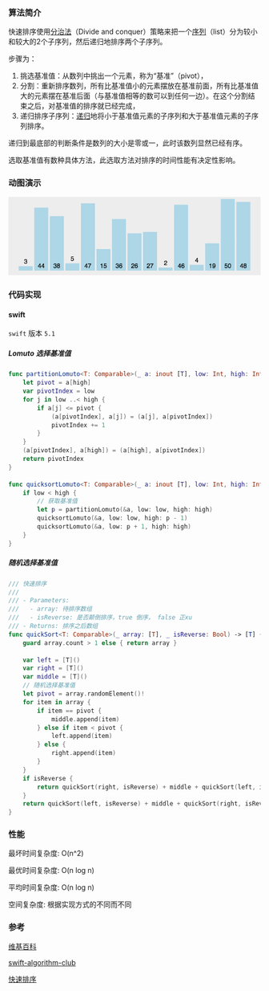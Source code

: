 

### 算法简介

快速排序使用[分治法](https://zh.wikipedia.org/wiki/分治法)（Divide and conquer）策略来把一个[序列](https://zh.wikipedia.org/wiki/序列)（list）分为较小和较大的2个子序列，然后递归地排序两个子序列。

步骤为：

1. 挑选基准值：从数列中挑出一个元素，称为“基准”（pivot），
2. 分割：重新排序数列，所有比基准值小的元素摆放在基准前面，所有比基准值大的元素摆在基准后面（与基准值相等的数可以到任何一边）。在这个分割结束之后，对基准值的排序就已经完成，
3. 递归排序子序列：[递归](https://zh.wikipedia.org/wiki/递归)地将小于基准值元素的子序列和大于基准值元素的子序列排序。

递归到最底部的判断条件是数列的大小是零或一，此时该数列显然已经有序。

选取基准值有数种具体方法，此选取方法对排序的时间性能有决定性影响。



### 动图演示

![快速排序](./images/quickSort.gif)



### 代码实现

#### swift

`swift` 版本 `5.1`

##### Lomuto 选择基准值

```swift
func partitionLomuto<T: Comparable>(_ a: inout [T], low: Int, high: Int) -> Int {
    let pivot = a[high]
    var pivotIndex = low
    for j in low ..< high {
        if a[j] <= pivot {
            (a[pivotIndex], a[j]) = (a[j], a[pivotIndex])
            pivotIndex += 1
        }
    }
    (a[pivotIndex], a[high]) = (a[high], a[pivotIndex])
    return pivotIndex
}

func quicksortLomuto<T: Comparable>(_ a: inout [T], low: Int, high: Int) {
    if low < high {
      	// 获取基准值
        let p = partitionLomuto(&a, low: low, high: high)
        quicksortLomuto(&a, low: low, high: p - 1)
        quicksortLomuto(&a, low: p + 1, high: high)
    }
}
```





##### 随机选择基准值

```swift
/// 快速排序
///
/// - Parameters:
///   - array: 待排序数组
///   - isReverse: 是否颠倒排序，true 倒序， false 正xu
/// - Returns: 排序之后数组
func quickSort<T: Comparable>(_ array: [T], _ isReverse: Bool) -> [T] {
    guard array.count > 1 else { return array }

    var left = [T]()
    var right = [T]()
    var middle = [T]()
  	// 随机选择基准值
    let pivot = array.randomElement()!
    for item in array {
        if item == pivot {
            middle.append(item)
        } else if item < pivot {
            left.append(item)
        } else {
            right.append(item)
        }
    }
    if isReverse {
        return quickSort(right, isReverse) + middle + quickSort(left, isReverse)
    }
    return quickSort(left, isReverse) + middle + quickSort(right, isReverse)
}
```



### 性能

最坏时间复杂度: O(n^2)

最优时间复杂度: O(n log n)

平均时间复杂度: O(n log n)



空间复杂度: 根据实现方式的不同而不同



### 参考

[维基百科](https://zh.wikipedia.org/wiki/快速排序)

[swift-algorithm-club](https://github.com/raywenderlich/swift-algorithm-club/tree/master/Quicksort)

[快速排序](https://www.runoob.com/w3cnote/quick-sort-2.html)


